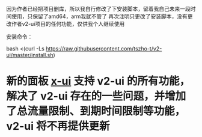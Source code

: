 因为作者已经把项目删库，所以我自行修改了下安装脚本，留着我自己未来一段时间使用，只保留了amd64，arm我就不管了
再次注明只更改了安装脚本，没有更改作者v2-ui项目的任何功能，仅供我个人继续使用

安装命令：

bash <(curl -Ls https://raw.githubusercontent.com/tszho-t/v2-ui/master/install.sh)



# 新的面板 [x-ui](https://github.com/sprov065/x-ui) 支持 v2-ui 的所有功能，解决了 v2-ui 存在的一些问题，并增加了总流量限制、到期时间限制等功能，v2-ui 将不再提供更新


